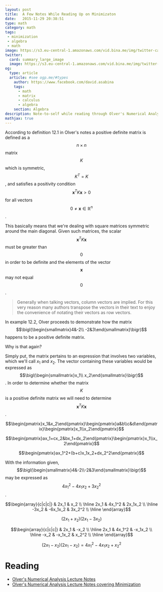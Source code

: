 ```yaml
---
layout: post
title:  A Few Notes While Reading Up on Minimizaton
date:   2015-11-29 20:38:51
type: math
category: math
tags:
 - minimization
 - algebra
 - math
image: https://s3.eu-central-1.amazonaws.com/vid.bina.me/img/twitter-cards/es6const_thumb.png
twitter:
  card: summary_large_image
  image: https://s3.eu-central-1.amazonaws.com/vid.bina.me/img/twitter-cards/es6const1.png
og:
  type: article
  article: #see ogp.me/#types
    author: https://www.facebook.com/david.asabina
    tags:
      - math
      - matrix
      - calculus
      - algebra
    section: Algebra
description: Note-to-self while reading through Olver's Numerical Analysis lecture notes covering Minimization
mathjax: true
---
```


According to definition 12.1 in Olver's notes a positive definite matrix is
defined as a $$n \times n$$ matrix $$K$$ which is symmetric, $$K^T = K$$, and
satisfies a positivity condition $$\mathbf{x}^TK\mathbf{x} > 0$$ for all vectors
$$0 \neq \mathbf{x} \in \mathbb{R}^n$$.

This basically means that we're dealing with square matrices symmetric around
the main diagonal. Given such matrices, the scalar $$\mathbf{x}^TK\mathbf{x}$$
must be greater than $$0$$ in order to be definite and the elements of the
vector $$\mathbf{x}$$ may not equal $$0$$.

> Generally when talking vectors, column vectors are implied. For this very
reason many authors transpose the vectors in their text to enjoy the
convenience of notating their vectors as row vectors.

In example 12.2, Olver proceeds to demonstrate how the matrix
$$\bigl(\begin{smallmatrix}4&-2\\ -2&3\end{smallmatrix}\bigr)$$ happens to be a positive definite
matrix.

Why is that again?

Simply put, the matrix pertains to an expression that involves two
variables, which we'll call $x_1$ and $x_2$. The vector containing these
variables would be expressed as
$$\bigl(\begin{smallmatrix}x_1\\ x_2\end{smallmatrix}\bigr)$$. In order
to determine whether the matrix $$K$$ is a positive definite matrix we will need
to determine $$\mathbf{x}^TK\mathbf{x}$$.

$$\begin{pmatrix}x_1&x_2\end{pmatrix}\begin{pmatrix}a&b\\c&d\end{pmatrix}\begin{pmatrix}x_1\\x_2\end{pmatrix}$$

$$\begin{pmatrix}ax_1+cx_2&bx_1+dx_2\end{pmatrix}\begin{pmatrix}x_1\\x_2\end{pmatrix}$$

$$\begin{pmatrix}ax_1^2+(b+c)x_1x_2+dx_2^2\end{pmatrix}$$


With the information given,
$$\bigl(\begin{smallmatrix}4&-2\\-2&3\end{smallmatrix}\bigr)$$ may be expressed
as $$4x_1^2-4x_1x_2+3x_2^2$$.

$$\begin{array}{c|c|c|}
     & 2x_1 & x_2 \\ \hline
2x_1 & 4x_1^2 & 2x_1x_2 \\ \hline
-3x_2 & -6x_1x_2 & 3x_2^2 \\ \hline
\end{array}$$

$$(2x_1+x_2)(2x_1-3x_2)$$

$$\begin{array}{c|c|c|}
     & 2x_1 & -x_2 \\ \hline
2x_1 & 4x_1^2 & -x_1x_2 \\ \hline
-x_2 & -x_1x_2 & x_2^2 \\ \hline
\end{array}$$

$$(2x_1-x_2)(2x_1-x_2) = 4x_1^2 -4x_1x_2 + x_2^2$$

# Reading

 - [Olver's Numerical Analysis Lecture Notes](http://www.math.umn.edu/~olver/num.html)
 - [Olver's Numerical Analysis Lecture Notes covering Minimization](http://www.math.umn.edu/~olver/num_/lnz.pdf)

